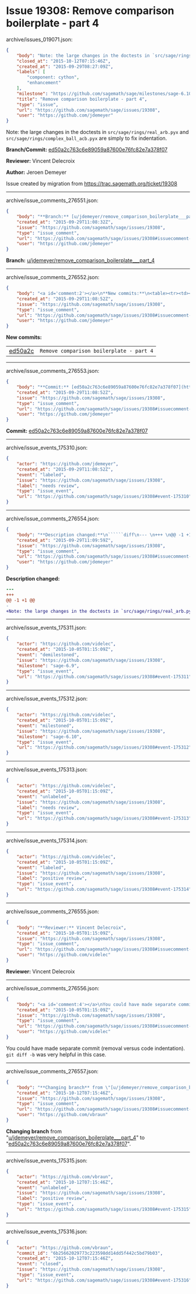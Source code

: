 # Issue 19308: Remove comparison boilerplate - part 4

archive/issues_019071.json:
```json
{
    "body": "Note: the large changes in the doctests in `src/sage/rings/real_arb.pyx` and `src/sage/rings/complex_ball_acb.pyx` are simply to fix indentation.\n\n**Branch/Commit:** [ed50a2c763c6e89059a87600e76fc82e7a378f07](https://github.com/sagemath/sagetrac-mirror/commit/ed50a2c763c6e89059a87600e76fc82e7a378f07)\n\n**Reviewer:** Vincent Delecroix\n\n**Author:** Jeroen Demeyer\n\nIssue created by migration from https://trac.sagemath.org/ticket/19308\n\n",
    "closed_at": "2015-10-12T07:15:46Z",
    "created_at": "2015-09-29T08:27:09Z",
    "labels": [
        "component: cython",
        "enhancement"
    ],
    "milestone": "https://github.com/sagemath/sage/milestones/sage-6.10",
    "title": "Remove comparison boilerplate - part 4",
    "type": "issue",
    "url": "https://github.com/sagemath/sage/issues/19308",
    "user": "https://github.com/jdemeyer"
}
```
Note: the large changes in the doctests in `src/sage/rings/real_arb.pyx` and `src/sage/rings/complex_ball_acb.pyx` are simply to fix indentation.

**Branch/Commit:** [ed50a2c763c6e89059a87600e76fc82e7a378f07](https://github.com/sagemath/sagetrac-mirror/commit/ed50a2c763c6e89059a87600e76fc82e7a378f07)

**Reviewer:** Vincent Delecroix

**Author:** Jeroen Demeyer

Issue created by migration from https://trac.sagemath.org/ticket/19308





---

archive/issue_comments_276551.json:
```json
{
    "body": "**Branch:** [u/jdemeyer/remove_comparison_boilerplate___part_4](https://github.com/sagemath/sagetrac-mirror/tree/u/jdemeyer/remove_comparison_boilerplate___part_4)",
    "created_at": "2015-09-29T11:08:32Z",
    "issue": "https://github.com/sagemath/sage/issues/19308",
    "type": "issue_comment",
    "url": "https://github.com/sagemath/sage/issues/19308#issuecomment-276551",
    "user": "https://github.com/jdemeyer"
}
```

**Branch:** [u/jdemeyer/remove_comparison_boilerplate___part_4](https://github.com/sagemath/sagetrac-mirror/tree/u/jdemeyer/remove_comparison_boilerplate___part_4)



---

archive/issue_comments_276552.json:
```json
{
    "body": "<a id='comment:2'></a>\n**New commits:**\n<table><tr><td><a href=\"https://github.com/sagemath/sagetrac-mirror/commit/ed50a2c763c6e89059a87600e76fc82e7a378f07\">ed50a2c</a></td><td><code>Remove comparison boilerplate - part 4</code></td></tr></table>\n",
    "created_at": "2015-09-29T11:08:52Z",
    "issue": "https://github.com/sagemath/sage/issues/19308",
    "type": "issue_comment",
    "url": "https://github.com/sagemath/sage/issues/19308#issuecomment-276552",
    "user": "https://github.com/jdemeyer"
}
```

<a id='comment:2'></a>
**New commits:**
<table><tr><td><a href="https://github.com/sagemath/sagetrac-mirror/commit/ed50a2c763c6e89059a87600e76fc82e7a378f07">ed50a2c</a></td><td><code>Remove comparison boilerplate - part 4</code></td></tr></table>




---

archive/issue_comments_276553.json:
```json
{
    "body": "**Commit:** [ed50a2c763c6e89059a87600e76fc82e7a378f07](https://github.com/sagemath/sagetrac-mirror/commit/ed50a2c763c6e89059a87600e76fc82e7a378f07)",
    "created_at": "2015-09-29T11:08:52Z",
    "issue": "https://github.com/sagemath/sage/issues/19308",
    "type": "issue_comment",
    "url": "https://github.com/sagemath/sage/issues/19308#issuecomment-276553",
    "user": "https://github.com/jdemeyer"
}
```

**Commit:** [ed50a2c763c6e89059a87600e76fc82e7a378f07](https://github.com/sagemath/sagetrac-mirror/commit/ed50a2c763c6e89059a87600e76fc82e7a378f07)



---

archive/issue_events_175310.json:
```json
{
    "actor": "https://github.com/jdemeyer",
    "created_at": "2015-09-29T11:08:52Z",
    "event": "labeled",
    "issue": "https://github.com/sagemath/sage/issues/19308",
    "label": "needs review",
    "type": "issue_event",
    "url": "https://github.com/sagemath/sage/issues/19308#event-175310"
}
```



---

archive/issue_comments_276554.json:
```json
{
    "body": "**Description changed:**\n``````diff\n--- \n+++ \n@@ -1 +1 @@\n-\n+Note: the large changes in the doctests in `src/sage/rings/real_arb.pyx` and `src/sage/rings/complex_ball_acb.pyx` are simply to fix indentation.\n``````\n",
    "created_at": "2015-09-29T11:09:59Z",
    "issue": "https://github.com/sagemath/sage/issues/19308",
    "type": "issue_comment",
    "url": "https://github.com/sagemath/sage/issues/19308#issuecomment-276554",
    "user": "https://github.com/jdemeyer"
}
```

**Description changed:**
``````diff
--- 
+++ 
@@ -1 +1 @@
-
+Note: the large changes in the doctests in `src/sage/rings/real_arb.pyx` and `src/sage/rings/complex_ball_acb.pyx` are simply to fix indentation.
``````




---

archive/issue_events_175311.json:
```json
{
    "actor": "https://github.com/videlec",
    "created_at": "2015-10-05T01:15:09Z",
    "event": "demilestoned",
    "issue": "https://github.com/sagemath/sage/issues/19308",
    "milestone": "sage-6.9",
    "type": "issue_event",
    "url": "https://github.com/sagemath/sage/issues/19308#event-175311"
}
```



---

archive/issue_events_175312.json:
```json
{
    "actor": "https://github.com/videlec",
    "created_at": "2015-10-05T01:15:09Z",
    "event": "milestoned",
    "issue": "https://github.com/sagemath/sage/issues/19308",
    "milestone": "sage-6.10",
    "type": "issue_event",
    "url": "https://github.com/sagemath/sage/issues/19308#event-175312"
}
```



---

archive/issue_events_175313.json:
```json
{
    "actor": "https://github.com/videlec",
    "created_at": "2015-10-05T01:15:09Z",
    "event": "unlabeled",
    "issue": "https://github.com/sagemath/sage/issues/19308",
    "label": "needs review",
    "type": "issue_event",
    "url": "https://github.com/sagemath/sage/issues/19308#event-175313"
}
```



---

archive/issue_events_175314.json:
```json
{
    "actor": "https://github.com/videlec",
    "created_at": "2015-10-05T01:15:09Z",
    "event": "labeled",
    "issue": "https://github.com/sagemath/sage/issues/19308",
    "label": "positive review",
    "type": "issue_event",
    "url": "https://github.com/sagemath/sage/issues/19308#event-175314"
}
```



---

archive/issue_comments_276555.json:
```json
{
    "body": "**Reviewer:** Vincent Delecroix",
    "created_at": "2015-10-05T01:15:09Z",
    "issue": "https://github.com/sagemath/sage/issues/19308",
    "type": "issue_comment",
    "url": "https://github.com/sagemath/sage/issues/19308#issuecomment-276555",
    "user": "https://github.com/videlec"
}
```

**Reviewer:** Vincent Delecroix



---

archive/issue_comments_276556.json:
```json
{
    "body": "<a id='comment:4'></a>\nYou could have made separate commit (removal versus code indentation). `git diff -b` was very helpful in this case.",
    "created_at": "2015-10-05T01:15:09Z",
    "issue": "https://github.com/sagemath/sage/issues/19308",
    "type": "issue_comment",
    "url": "https://github.com/sagemath/sage/issues/19308#issuecomment-276556",
    "user": "https://github.com/videlec"
}
```

<a id='comment:4'></a>
You could have made separate commit (removal versus code indentation). `git diff -b` was very helpful in this case.



---

archive/issue_comments_276557.json:
```json
{
    "body": "**Changing branch** from \"[u/jdemeyer/remove_comparison_boilerplate___part_4](https://github.com/sagemath/sagetrac-mirror/tree/u/jdemeyer/remove_comparison_boilerplate___part_4)\" to \"[ed50a2c763c6e89059a87600e76fc82e7a378f07](https://github.com/sagemath/sagetrac-mirror/commit/ed50a2c763c6e89059a87600e76fc82e7a378f07)\".",
    "created_at": "2015-10-12T07:15:46Z",
    "issue": "https://github.com/sagemath/sage/issues/19308",
    "type": "issue_comment",
    "url": "https://github.com/sagemath/sage/issues/19308#issuecomment-276557",
    "user": "https://github.com/vbraun"
}
```

**Changing branch** from "[u/jdemeyer/remove_comparison_boilerplate___part_4](https://github.com/sagemath/sagetrac-mirror/tree/u/jdemeyer/remove_comparison_boilerplate___part_4)" to "[ed50a2c763c6e89059a87600e76fc82e7a378f07](https://github.com/sagemath/sagetrac-mirror/commit/ed50a2c763c6e89059a87600e76fc82e7a378f07)".



---

archive/issue_events_175315.json:
```json
{
    "actor": "https://github.com/vbraun",
    "created_at": "2015-10-12T07:15:46Z",
    "event": "unlabeled",
    "issue": "https://github.com/sagemath/sage/issues/19308",
    "label": "positive review",
    "type": "issue_event",
    "url": "https://github.com/sagemath/sage/issues/19308#event-175315"
}
```



---

archive/issue_events_175316.json:
```json
{
    "actor": "https://github.com/vbraun",
    "commit_id": "6b25662029773c223598dd14dd5f442c5bd79b03",
    "created_at": "2015-10-12T07:15:46Z",
    "event": "closed",
    "issue": "https://github.com/sagemath/sage/issues/19308",
    "type": "issue_event",
    "url": "https://github.com/sagemath/sage/issues/19308#event-175316"
}
```
